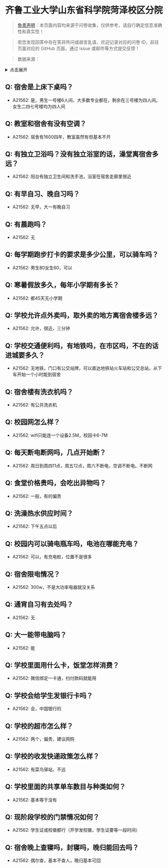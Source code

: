 # 齐鲁工业大学山东省科学院菏泽校区分院

> [免责声明](https://colleges.chat/#_3)：本页面内容均来源于问卷收集，仅供参考，请自行确定信息准确性和真实性！

> 若您发现回答中存在答非所问或胡言乱语，欢迎记录对应的问卷 ID，前往页面对应的 GitHub 页面，通过 issue 或邮件等方式提交反馈！

> 数据来源：

<details><summary>点击展开</summary>
<ul>
<li>A21562: 匿名 (2024 年 03 月)</li>
</ul>
</details>

## Q: 宿舍是上床下桌吗？

- A21562: 是，男生一号楼6人间，大多数专业都在，剩余在三号楼为四人间。女生二四七号楼均为四人间

## Q: 教室和宿舍有没有空调？

- A21562: 宿舍有1600四年，教室虽然有但基本不开

## Q: 有独立卫浴吗？没有独立浴室的话，澡堂离宿舍多远？

- A21562: 阳台有独立卫生间和洗手池，浴室在宿舍走廊里很近

## Q: 有早自习、晚自习吗？

- A21562: 无早，大一有晚自习

## Q: 有晨跑吗？

- A21562: 无

## Q: 每学期跑步打卡的要求是多少公里，可以骑车吗？

- A21562: 男生80女生60，可以

## Q: 寒暑假放多久，每年小学期有多长？

- A21562: 都45天无小学期

## Q: 学校允许点外卖吗，取外卖的地方离宿舍楼多远？

- A21562: 允许，很近，三分钟

## Q: 学校交通便利吗，有地铁吗，在市区吗，不在的话进城要多久？

- A21562: 无地铁，门口有公交站牌，可以直达地铁站火车站和公交总站，从下车开始一个小时能到宿舍

## Q: 宿舍楼有洗衣机吗？

- A21562: 有公共洗衣机

## Q: 校园网怎么样？

- A21562: wifi只能连一个设备2.5M，校园卡6-7M

## Q: 每天断电断网吗，几点开始断？

- A21562: 周日到周四11点，周五12点，周六不断电，空调不断电。不断网

## Q: 食堂价格贵吗，会吃出异物吗？

- A21562: 一般，有的偏贵

## Q: 洗澡热水供应时间？

- A21562: 下午五点以后

## Q: 校园内可以骑电瓶车吗，电池在哪能充电？

- A21562: 可以，有充电桩，位置不是很多

## Q: 宿舍限电情况？

- A21562: 300w，不是大功率电器就没关系

## Q: 通宵自习有去处吗？

- A21562: 无

## Q: 大一能带电脑吗？

- A21562: 能

## Q: 学校里面用什么卡，饭堂怎样消费？

- A21562: 微信绑定一卡通，扫付款码就能用

## Q: 学校会给学生发银行卡吗？

- A21562: 会，中国银行的

## Q: 学校的超市怎么样？

- A21562: 两个，偏贵，建议网购

## Q: 学校的收发快递政策怎么样？

- A21562: 有菜鸟驿站，不远

## Q: 学校里面的共享单车数目与种类如何？

- A21562: 基本等于没有

## Q: 现阶段学校的门禁情况如何？

- A21562: 学生证或校徽都行（开学发校徽，学生证要等一段时间）

## Q: 宿舍晚上查寝吗，封寝吗，晚归能回去吗？

- A21562: 偶尔查，基本不查人，晚归基本可回

